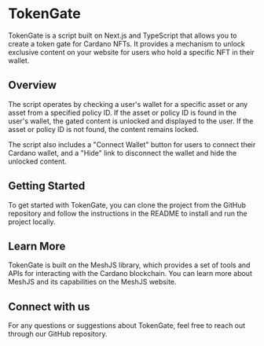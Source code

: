 # TokenGate

TokenGate is a script built on Next.js and TypeScript that allows you to create a token gate for Cardano NFTs. It provides a mechanism to unlock exclusive content on your website for users who hold a specific NFT in their wallet.

## Overview

The script operates by checking a user's wallet for a specific asset or any asset from a specified policy ID. If the asset or policy ID is found in the user's wallet, the gated content is unlocked and displayed to the user. If the asset or policy ID is not found, the content remains locked.

The script also includes a "Connect Wallet" button for users to connect their Cardano wallet, and a "Hide" link to disconnect the wallet and hide the unlocked content.

## Getting Started

To get started with TokenGate, you can clone the project from the GitHub repository and follow the instructions in the README to install and run the project locally.

## Learn More

TokenGate is built on the MeshJS library, which provides a set of tools and APIs for interacting with the Cardano blockchain. You can learn more about MeshJS and its capabilities on the MeshJS website.

## Connect with us

For any questions or suggestions about TokenGate, feel free to reach out through our GitHub repository.
